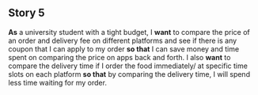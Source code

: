 ## Story 5
**As** a university student with a tight budget, I **want** to compare the price of an order and delivery fee on different platforms and see if there is any coupon that I can apply to my order **so that** I can save money and time spent on comparing the price on apps back and forth. I also **want** to compare the delivery time if I order the food immediately/ at specific time slots on each platform **so that** by comparing the delivery time, I will spend less time waiting for my order.  
